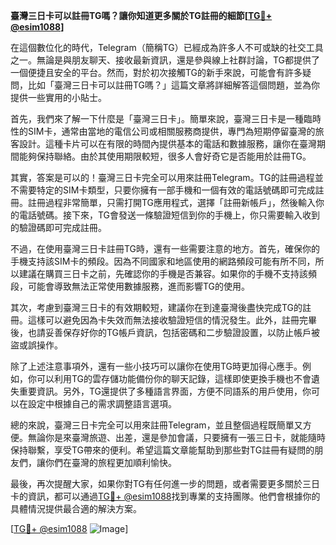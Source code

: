 **臺灣三日卡可以註冊TG嗎？讓你知道更多關於TG註冊的細節[[TG💪+ @esim1088](https://t.me/s/esim1088)]**

在這個數位化的時代，Telegram（簡稱TG）已經成為許多人不可或缺的社交工具之一。無論是與朋友聊天、接收最新資訊，還是參與線上社群討論，TG都提供了一個便捷且安全的平台。然而，對於初次接觸TG的新手來說，可能會有許多疑問，比如「臺灣三日卡可以註冊TG嗎？」這篇文章將詳細解答這個問題，並為你提供一些實用的小貼士。

首先，我們來了解一下什麼是「臺灣三日卡」。簡單來說，臺灣三日卡是一種臨時性的SIM卡，通常由當地的電信公司或相關服務商提供，專門為短期停留臺灣的旅客設計。這種卡片可以在有限的時間內提供基本的電話和數據服務，讓你在臺灣期間能夠保持聯絡。由於其使用期限較短，很多人會好奇它是否能用於註冊TG。

其實，答案是可以的！臺灣三日卡完全可以用來註冊Telegram。TG的註冊過程並不需要特定的SIM卡類型，只要你擁有一部手機和一個有效的電話號碼即可完成註冊。註冊過程非常簡單，只需打開TG應用程式，選擇「註冊新帳戶」，然後輸入你的電話號碼。接下來，TG會發送一條驗證短信到你的手機上，你只需要輸入收到的驗證碼即可完成註冊。

不過，在使用臺灣三日卡註冊TG時，還有一些需要注意的地方。首先，確保你的手機支持該SIM卡的頻段。因為不同國家和地區使用的網路頻段可能有所不同，所以建議在購買三日卡之前，先確認你的手機是否兼容。如果你的手機不支持該頻段，可能會導致無法正常使用數據服務，進而影響TG的使用。

其次，考慮到臺灣三日卡的有效期較短，建議你在到達臺灣後盡快完成TG的註冊。這樣可以避免因為卡失效而無法接收驗證短信的情況發生。此外，註冊完畢後，也請妥善保存好你的TG帳戶資訊，包括密碼和二步驗證設置，以防止帳戶被盜或誤操作。

除了上述注意事項外，還有一些小技巧可以讓你在使用TG時更加得心應手。例如，你可以利用TG的雲存儲功能備份你的聊天記錄，這樣即使更換手機也不會遺失重要資訊。另外，TG還提供了多種語言界面，方便不同語系的用戶使用，你可以在設定中根據自己的需求調整語言選項。

總的來說，臺灣三日卡完全可以用來註冊Telegram，並且整個過程既簡單又方便。無論你是來臺灣旅遊、出差，還是參加會議，只要擁有一張三日卡，就能隨時保持聯繫，享受TG帶來的便利。希望這篇文章能幫助到那些對TG註冊有疑問的朋友們，讓你們在臺灣的旅程更加順利愉快。

最後，再次提醒大家，如果你對TG有任何進一步的問題，或者需要更多關於三日卡的資訊，都可以通過[TG💪+ @esim1088](https://t.me/s/esim1088)找到專業的支持團隊。他們會根據你的具體情況提供最合適的解決方案。

[[TG💪+ @esim1088](https://t.me/s/esim1088) ![Image](https://i.postimg.cc/4NQfJmqS/Snipaste-2025-05-13-00-14-12.png)]